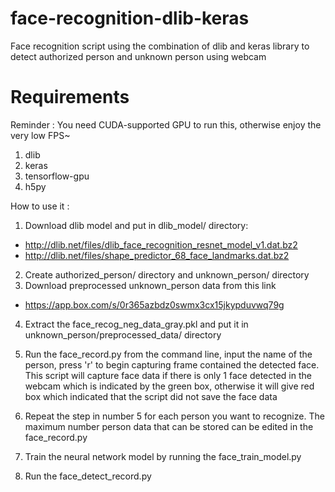 # face-recognition-dlib-keras

Face recognition script using the combination of dlib and keras library to detect authorized person and unknown person using webcam

# Requirements
Reminder : You need CUDA-supported GPU to run this, otherwise enjoy the very low FPS~

1. dlib
2. keras
3. tensorflow-gpu
4. h5py

How to use it :

1. Download dlib model and put in dlib_model/ directory:
- http://dlib.net/files/dlib_face_recognition_resnet_model_v1.dat.bz2
- http://dlib.net/files/shape_predictor_68_face_landmarks.dat.bz2

2. Create authorized_person/ directory and unknown_person/ directory
3. Download preprocessed unknown_person data from this link 
- https://app.box.com/s/0r365azbdz0swmx3cx15jkypduvwq79g
  
4. Extract the face_recog_neg_data_gray.pkl and put it in unknown_person/preprocessed_data/ directory
5. Run the face_record.py from the command line, input the name of the person, press 'r' to begin capturing frame contained the detected face. This script will capture face data if there is only 1 face detected in the webcam which is indicated by the green box, otherwise it will give red box which indicated that the script did not save the face data

6. Repeat the step in number 5 for each person you want to recognize. The maximum number person data that can be stored can be edited in the face_record.py

7. Train the neural network model by running the face_train_model.py

8. Run the face_detect_record.py
